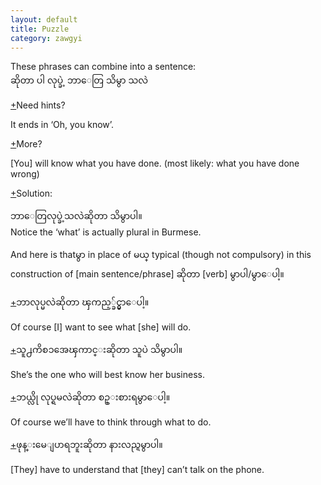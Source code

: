 ```yaml
---
layout: default
title: Puzzle
category: zawgyi
---
```


<p>These phrases can combine into a sentence:<br>
<span class='zawgyi'>ဆိုတာ ပါ လုပ္ခဲ့ ဘာေတြ သိမွာ သလဲ</span></p>

<p class='hide-trigger'><a href="#">+</a>Need hints?</p>
<p class='hide-this'>It ends in ‘Oh, you know’.</p>

<p class='hide-trigger'><a href="#">+</a>More?</p>
<p class='hide-this'>[You] will know what you have done. (most likely: what you have done wrong)</p>

<p class='hide-trigger'><a href="#">+</a>Solution:</p>
<p class='hide-this'><span class='zawgyi'>ဘာေတြလုပ္ခဲ့သလဲဆိုတာ သိမွာပါ။</span><br>
Notice the ‘what’ is actually plural in Burmese.</p>

<p>And here is that<span class='zawgyi'>မွာ </span> in place of <span class='mm3'>မယ္ </span> typical (though not compulsory) in this construction of [main sentence/phrase] <span class='mm3'> ဆိုတာ</span> [verb] <span class='mm3'>မွာပါ</span>/<span class='mm3'>မွာေပါ့။</span></p>

<p class='hide-trigger'><a href="#">+</a><span class='zawgyi'>ဘာလုပ္မလဲဆိုတာ ၾကည့္ခ်င္မွာေပါ့။</span></p>
<p class='hide-this'>Of course [I] want to see what [she] will do.</p>
<p class='hide-trigger'><a href="#">+</a><span class='zawgyi'>သူ႕ကိစၥအေၾကာင္းဆိုတာ သူပဲ သိမွာပါ။</span></p>
<p class='hide-this'>She’s the one who will best know her business.</p>
<p class='hide-trigger'><a href="#">+</a><span class='zawgyi'>ဘယ္လို လုပ္ရမလဲဆိုတာ စဥ္းစားရမွာေပါ့။</span></p>
<p class='hide-this'>Of course we’ll have to think through what to do.</p>
<p class='hide-trigger'><a href="#">+</a><span class='zawgyi'>ဖုန္းမေျပာရဘူးဆိုတာ နားလည္ရမွာပါ။</span></p>
<p class='hide-this'>[They] have to understand that [they] can’t talk on the phone.</p>
